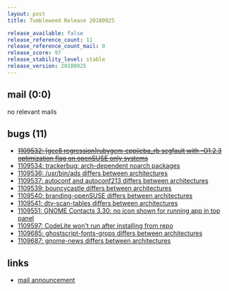 ```yaml
---
layout: post
title: Tumbleweed Release 20180925

release_available: false
release_reference_count: 11
release_reference_count_mail: 0
release_score: 97
release_stability_level: stable
release_version: 20180925
---
```


## mail (0:0)

no relevant mails

## bugs (11)

<!--more-->

- ~~[1109532: \[gcc8 regression\]rubygem-cppjieba_rb segfault with -O1,2,3 optimization flag on openSUSE only systems](https://bugzilla.opensuse.org/show_bug.cgi?id=1109532)~~
- [1109534: trackerbug: arch-dependent noarch packages](https://bugzilla.opensuse.org/show_bug.cgi?id=1109534)
- [1109536: /usr/bin/ads differs between architectures](https://bugzilla.opensuse.org/show_bug.cgi?id=1109536)
- [1109537: autoconf and autoconf213 differs between architectures](https://bugzilla.opensuse.org/show_bug.cgi?id=1109537)
- [1109539: bouncycastle differs between architectures](https://bugzilla.opensuse.org/show_bug.cgi?id=1109539)
- [1109540: branding-openSUSE differs between architectures](https://bugzilla.opensuse.org/show_bug.cgi?id=1109540)
- [1109541: dtv-scan-tables differs between architectures](https://bugzilla.opensuse.org/show_bug.cgi?id=1109541)
- [1109551: GNOME Contacts 3.30: no icon shown for running app in top panel](https://bugzilla.opensuse.org/show_bug.cgi?id=1109551)
- [1109597: CodeLite won't run after installing from repo](https://bugzilla.opensuse.org/show_bug.cgi?id=1109597)
- [1109685: ghostscript-fonts-grops differs between architectures](https://bugzilla.opensuse.org/show_bug.cgi?id=1109685)
- [1109687: gnome-news differs between architectures](https://bugzilla.opensuse.org/show_bug.cgi?id=1109687)



## links

- [mail announcement](https://lists.opensuse.org/opensuse-factory/2018-09/msg00206.html)
